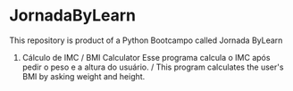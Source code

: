 # JornadaByLearn

This repository is product of a Python Bootcampo called Jornada ByLearn


1) Cálculo de IMC / BMI Calculator
Esse programa calcula o IMC após pedir o peso e a altura do usuário. / This program calculates the user's BMI by asking weight and height.

